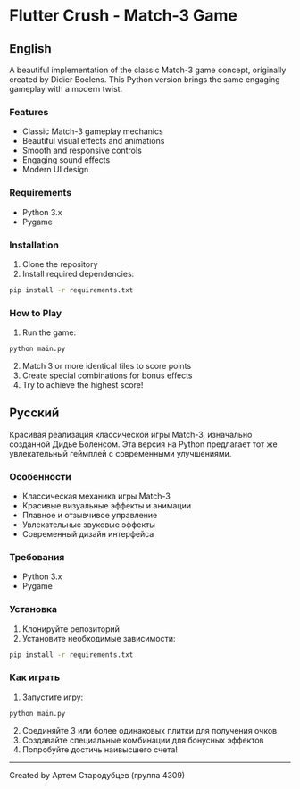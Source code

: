 # Flutter Crush - Match-3 Game

## English
A beautiful implementation of the classic Match-3 game concept, originally created by Didier Boelens. This Python version brings the same engaging gameplay with a modern twist.

### Features
- Classic Match-3 gameplay mechanics
- Beautiful visual effects and animations
- Smooth and responsive controls
- Engaging sound effects
- Modern UI design

### Requirements
- Python 3.x
- Pygame

### Installation
1. Clone the repository
2. Install required dependencies:
```bash
pip install -r requirements.txt
```

### How to Play
1. Run the game:
```bash
python main.py
```
2. Match 3 or more identical tiles to score points
3. Create special combinations for bonus effects
4. Try to achieve the highest score!

## Русский
Красивая реализация классической игры Match-3, изначально созданной Дидье Боленсом. Эта версия на Python предлагает тот же увлекательный геймплей с современными улучшениями.

### Особенности
- Классическая механика игры Match-3
- Красивые визуальные эффекты и анимации
- Плавное и отзывчивое управление
- Увлекательные звуковые эффекты
- Современный дизайн интерфейса

### Требования
- Python 3.x
- Pygame

### Установка
1. Клонируйте репозиторий
2. Установите необходимые зависимости:
```bash
pip install -r requirements.txt
```

### Как играть
1. Запустите игру:
```bash
python main.py
```
2. Соединяйте 3 или более одинаковых плитки для получения очков
3. Создавайте специальные комбинации для бонусных эффектов
4. Попробуйте достичь наивысшего счета!

---
Created by Артем Стародубцев (группа 4309) 